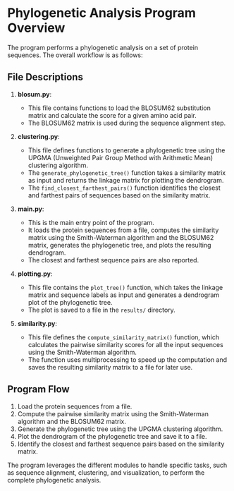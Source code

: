 # Phylogenetic Analysis Program Overview

The program performs a phylogenetic analysis on a set of protein sequences. The overall workflow is as follows:

## File Descriptions

1. **blosum.py**:
   - This file contains functions to load the BLOSUM62 substitution matrix and calculate the score for a given amino acid pair.
   - The BLOSUM62 matrix is used during the sequence alignment step.

2. **clustering.py**:
   - This file defines functions to generate a phylogenetic tree using the UPGMA (Unweighted Pair Group Method with Arithmetic Mean) clustering algorithm.
   - The `generate_phylogenetic_tree()` function takes a similarity matrix as input and returns the linkage matrix for plotting the dendrogram.
   - The `find_closest_farthest_pairs()` function identifies the closest and farthest pairs of sequences based on the similarity matrix.

3. **main.py**:
   - This is the main entry point of the program.
   - It loads the protein sequences from a file, computes the similarity matrix using the Smith-Waterman algorithm and the BLOSUM62 matrix, generates the phylogenetic tree, and plots the resulting dendrogram.
   - The closest and farthest sequence pairs are also reported.

4. **plotting.py**:
   - This file contains the `plot_tree()` function, which takes the linkage matrix and sequence labels as input and generates a dendrogram plot of the phylogenetic tree.
   - The plot is saved to a file in the `results/` directory.

5. **similarity.py**:
   - This file defines the `compute_similarity_matrix()` function, which calculates the pairwise similarity scores for all the input sequences using the Smith-Waterman algorithm.
   - The function uses multiprocessing to speed up the computation and saves the resulting similarity matrix to a file for later use.

## Program Flow

1. Load the protein sequences from a file.
2. Compute the pairwise similarity matrix using the Smith-Waterman algorithm and the BLOSUM62 matrix.
3. Generate the phylogenetic tree using the UPGMA clustering algorithm.
4. Plot the dendrogram of the phylogenetic tree and save it to a file.
5. Identify the closest and farthest sequence pairs based on the similarity matrix.

The program leverages the different modules to handle specific tasks, such as sequence alignment, clustering, and visualization, to perform the complete phylogenetic analysis.